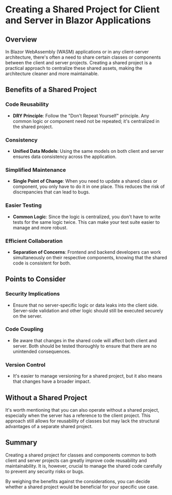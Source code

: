 # Creating a Shared Project for Client and Server in Blazor Applications

## Overview

In Blazor WebAssembly (WASM) applications or in any client-server architecture, there's often a need to share certain classes or components between the client and server projects. Creating a shared project is a practical approach to centralize these shared assets, making the architecture cleaner and more maintainable.

## Benefits of a Shared Project

### Code Reusability

- **DRY Principle**: Follow the "Don't Repeat Yourself" principle. Any common logic or component need not be repeated; it's centralized in the shared project.

### Consistency

- **Unified Data Models**: Using the same models on both client and server ensures data consistency across the application.

### Simplified Maintenance

- **Single Point of Change**: When you need to update a shared class or component, you only have to do it in one place. This reduces the risk of discrepancies that can lead to bugs.

### Easier Testing

- **Common Logic**: Since the logic is centralized, you don't have to write tests for the same logic twice. This can make your test suite easier to manage and more robust.

### Efficient Collaboration

- **Separation of Concerns**: Frontend and backend developers can work simultaneously on their respective components, knowing that the shared code is consistent for both.

## Points to Consider

### Security Implications

- Ensure that no server-specific logic or data leaks into the client side. Server-side validation and other logic should still be executed securely on the server.

### Code Coupling

- Be aware that changes in the shared code will affect both client and server. Both should be tested thoroughly to ensure that there are no unintended consequences.

### Version Control

- It's easier to manage versioning for a shared project, but it also means that changes have a broader impact.

## Without a Shared Project

It's worth mentioning that you can also operate without a shared project, especially when the server has a reference to the client project. This approach still allows for reusability of classes but may lack the structural advantages of a separate shared project.

## Summary

Creating a shared project for classes and components common to both client and server projects can greatly improve code reusability and maintainability. It is, however, crucial to manage the shared code carefully to prevent any security risks or bugs.

By weighing the benefits against the considerations, you can decide whether a shared project would be beneficial for your specific use case.
